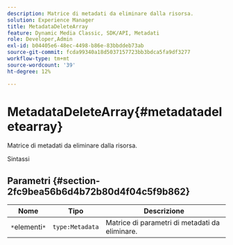 ```yaml
---
description: Matrice di metadati da eliminare dalla risorsa.
solution: Experience Manager
title: MetadataDeleteArray
feature: Dynamic Media Classic, SDK/API, Metadati
role: Developer,Admin
exl-id: b04405e6-48ec-4498-b86e-83bbddeb73ab
source-git-commit: fcda99340a18d5037157723bb3bdca5fa9df3277
workflow-type: tm+mt
source-wordcount: '39'
ht-degree: 12%

---
```


# MetadataDeleteArray{#metadatadeletearray}

Matrice di metadati da eliminare dalla risorsa.

Sintassi

## Parametri {#section-2fc9bea56b6d4b72b80d4f04c5f9b862}

| Nome | Tipo | Descrizione |
|---|---|---|
| `*`elementi`*` | `type:Metadata` | Matrice di parametri di metadati da eliminare. |
